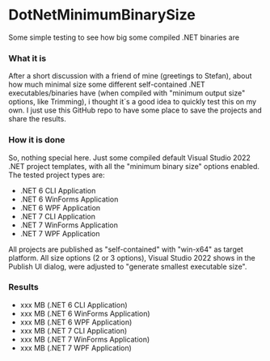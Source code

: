 # DotNetMinimumBinarySize
Some simple testing to see how big some compiled .NET binaries are

### What it is

After a short discussion with a friend of mine (greetings to Stefan), about how much minimal size some different self-contained .NET executables/binaries have (when compiled with "minimum output size" options, like Trimming), i thought it´s a good idea to quickly test this on my own. I just use this GitHub repo to have some place to save the projects and share the results.

### How it is done

So, nothing special here. Just some compiled default Visual Studio 2022 .NET project templates, with all the "minimum binary size" options enabled. The tested project types are:

- .NET 6 CLI Application
- .NET 6 WinForms Application
- .NET 6 WPF Application
- .NET 7 CLI Application
- .NET 7 WinForms Application
- .NET 7 WPF Application

All projects are published as "self-contained" with "win-x64" as target platform. All size options (2 or 3 options), Visual Studio 2022 shows in the Publish UI dialog, were adjusted to "generate smallest executable size".

### Results

- xxx MB (.NET 6 CLI Application)
- xxx MB (.NET 6 WinForms Application)
- xxx MB (.NET 6 WPF Application)
- xxx MB (.NET 7 CLI Application)
- xxx MB (.NET 7 WinForms Application)
- xxx MB (.NET 7 WPF Application)
